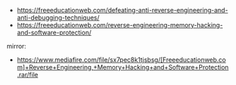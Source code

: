 - https://freeeducationweb.com/defeating-anti-reverse-engineering-and-anti-debugging-techniques/
- https://freeeducationweb.com/reverse-engineering-memory-hacking-and-software-protection/


mirror:
- https://www.mediafire.com/file/sx7pec8k1tjsbsg/[Freeeducationweb.com]+Reverse+Engineering,+Memory+Hacking+and+Software+Protection.rar/file
